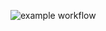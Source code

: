 ![example workflow](https://github.com/KULeuven-Diepenbeek/opdrachten-deel-1-2425-LoganCybersec/actions/workflows/gradle-publish.yml/badge.svg)